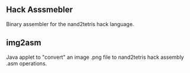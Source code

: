 ## Hack Asssmebler

Binary assembler for the nand2tetris hack language.

## img2asm

Java applet to "convert" an image .png file to nand2tetris hack assembly .asm operations.
